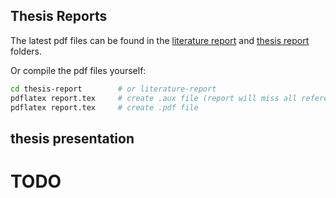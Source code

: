 
## Thesis Reports

The latest pdf files can be found in the [literature report](https://github.com/GijsGroote/thesis/tree/main/literature-report) and [thesis report](https://github.com/GijsGroote/thesis/tree/main/thesis-report) folders.

Or compile the pdf files yourself:
```bash
cd thesis-report        # or literature-report
pdflatex report.tex     # create .aux file (report will miss all references) 
pdflatex report.tex     # create .pdf file
```

## thesis presentation

<!-- The latest pdf files can be found in the [literature report](https://github.com/GijsGroote/thesis/tree/main/literature-report) and [thesis report](https://github.com/GijsGroote/thesis/tree/main/thesis-report) folders. -->


<!-- Or compile the pdf files yourself: -->
<!-- ```bash -->
<!-- cd thesis-report        # or literature-report -->
<!-- pdflatex report.tex     # create .aux file (report will miss all references)  -->
<!-- pdflatex report.tex     # create .pdf file -->
<!-- ``` -->


# TODO
